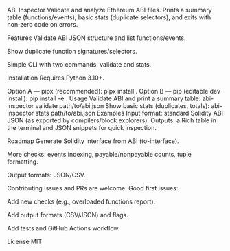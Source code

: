 ABI Inspector
Validate and analyze Ethereum ABI files. Prints a summary table (functions/events), basic stats (duplicate selectors), and exits with non‑zero code on errors.

Features
Validate ABI JSON structure and list functions/events.

Show duplicate function signatures/selectors.

Simple CLI with two commands: validate and stats.

Installation
Requires Python 3.10+.

Option A — pipx (recommended):
pipx install .
Option B — pip (editable dev install):
pip install -e .
Usage
Validate ABI and print a summary table:
abi-inspector validate path/to/abi.json
Show basic stats (duplicates, totals):
abi-inspector stats path/to/abi.json
Examples
Input format: standard Solidity ABI JSON (as exported by compilers/block explorers).
Outputs: a Rich table in the terminal and JSON snippets for quick inspection.

Roadmap
Generate Solidity interface from ABI (to-interface).

More checks: events indexing, payable/nonpayable counts, tuple formatting.

Output formats: JSON/CSV.

Contributing
Issues and PRs are welcome. Good first issues:

Add new checks (e.g., overloaded functions report).

Add output formats (CSV/JSON) and flags.

Add tests and GitHub Actions workflow.

License
MIT
